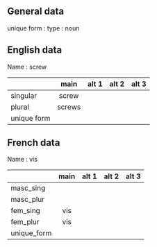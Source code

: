 ## General data

unique form :
type : noun

## English data

Name : screw

|             |  main  | alt 1 | alt 2 | alt 3 |
| :---------- | :----: | :---: | :---: | ----- |
| singular    | screw  |       |       |       |
| plural      | screws |       |       |       |
| unique form |        |       |       |       |

## French data

Name : vis

|             | main | alt 1 | alt 2 | alt 3 |
| :---------- | :--: | :---: | :---: | :---: |
| masc_sing   |      |       |       |       |
| masc_plur   |      |       |       |       |
| fem_sing    | vis  |       |       |       |
| fem_plur    | vis  |       |       |       |
| unique_form |      |       |       |       |


